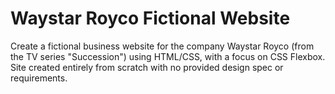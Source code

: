 # Waystar Royco Fictional Website

Create a fictional business website for the company Waystar Royco (from the TV series "Succession") using HTML/CSS, with a focus on CSS Flexbox. Site created entirely from scratch with no provided design spec or requirements.
